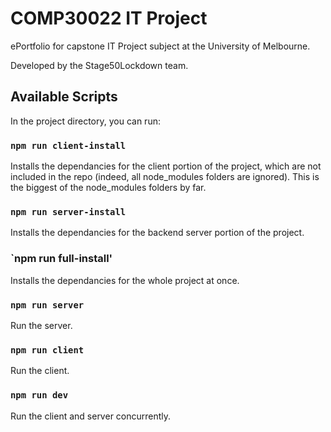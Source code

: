 # COMP30022 IT Project

ePortfolio for capstone IT Project subject at the University of Melbourne.

Developed by the Stage50Lockdown team.

## Available Scripts

In the project directory, you can run:

### `npm run client-install`

Installs the dependancies for the client portion of the project, which are not included in the repo (indeed, all node_modules folders are ignored). This is the biggest of the node_modules folders by far.

### `npm run server-install`

Installs the dependancies for the backend server portion of the project.

### `npm run full-install'

Installs the dependancies for the whole project at once.

### `npm run server`

Run the server.

### `npm run client`

Run the client.

### `npm run dev`

Run the client and server concurrently.